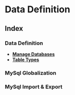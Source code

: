 # Data Definition

## Index

### Data Definition
* **[Manage Databases](./manage-databases.md)** <br>
* **[Table Types](./table-types.md)** <br>

### MySql Globalization

### MySql Import & Export
